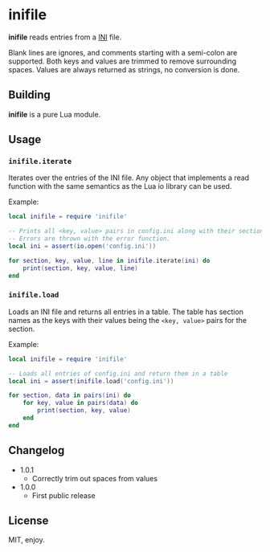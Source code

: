 # inifile

**inifile** reads entries from a [INI](https://en.wikipedia.org/wiki/INI_file) file.

Blank lines are ignores, and comments starting with a semi-colon are supported. Both keys and values are trimmed to remove surrounding spaces. Values are always returned as strings, no conversion is done.

## Building

**inifile** is a pure Lua module.

## Usage

### `inifile.iterate`

Iterates over the entries of the INI file. Any object that implements a read function with the same semantics as the Lua io library can be used.

Example:

```lua
local inifile = require 'inifile'

-- Prints all <key, value> pairs in config.ini along with their section names and line numbers.
-- Errors are thrown with the error function.
local ini = assert(io.open('config.ini'))

for section, key, value, line in inifile.iterate(ini) do
    print(section, key, value, line)
end
```

### `inifile.load`

Loads an INI file and returns all entries in a table. The table has section names as the keys with their values being the `<key, value>` pairs for the section.

Example:

```lua
local inifile = require 'inifile'

-- Loads all entries of config.ini and return them in a table
local ini = assert(inifile.load('config.ini'))

for section, data in pairs(ini) do
    for key, value in pairs(data) do
        print(section, key, value)
    end
end
```

## Changelog

* 1.0.1
  * Correctly trim out spaces from values
* 1.0.0
  * First public release

## License

MIT, enjoy.

